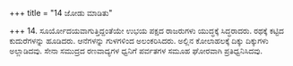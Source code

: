 +++
title = "14 ಜೋಡು ಮಾಡಿತು"

+++
14. ಸೂರ್ಯೋದಯವಾಗುತ್ತಿದ್ದಂತೆಯೇ ಉಭಯ ಪಕ್ಷದ ರಾಜರುಗಳು  ಯುದ್ಧಕ್ಕೆ ಸಿದ್ಧರಾದರು. ರಥಕ್ಕೆ ಕಟ್ಟಿದ ಕುದುರೆಗಳನ್ನು ಹೂಡಿದರು.  ಆನೆಗಳನ್ನು ಗುಳಗಳಿಂದ ಅಲಂಕರಿಸಿದರು. ಅಲ್ಲಿನ ಕೋಲಾಹಲಕ್ಕೆ  ದಿಕ್ಕು ದಿಕ್ಕುಗಳು ಅಲ್ಲಾಡಿದವು. ಸೇನಾ ಸಮುದ್ರದ ರಣವಾದ್ಯಗಳ ಧ್ವನಿಗೆ ಪರ್ವತಗಳ ಸಮೂಹ ಘೋರವಾಗಿ ಪ್ರತಿಧ್ವನಿಸಿದವು.